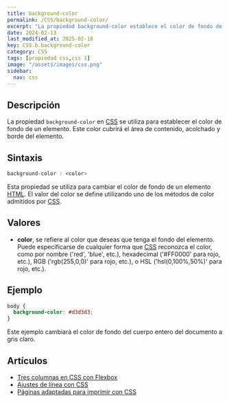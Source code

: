 ```yaml
---
title: background-color
permalink: /CSS/background-color/
excerpt: "La propiedad background-color establece el color de fondo de un elemento en CSS."
date: 2024-02-13
last_modified_at: 2025-02-10
key: CSS.b.background-color
category: CSS
tags: [propiedad css,css 1]
image: "/assets/images/css.png"
sidebar:
  nav: css
---
```


## Descripción


La propiedad `background-color` en [CSS](https://www.manualweb.net/css/) se utiliza para establecer el color de fondo de un elemento. Este color cubrirá el área de contenido, acolchado y borde del elemento.


## Sintaxis


```css
background-color : <color>
```


Esta propiedad se utiliza para cambiar el color de fondo de un elemento [HTML](https://www.manualweb.net/html/). El valor del color se define utilizando uno de los métodos de color admitidos por [CSS](https://www.manualweb.net/css/).


## Valores

- **color**, se refiere al color que deseas que tenga el fondo del elemento. Puede especificarse de cualquier forma que [CSS](https://www.manualweb.net/css/) reconozca el color, como por nombre ('red', 'blue', etc.), hexadecimal ('#FF0000' para rojo, etc.), RGB ('rgb(255,0,0)' para rojo, etc.), o HSL ('hsl(0,100%,50%)' para rojo, etc.).

## Ejemplo


```css
body {
  background-color: #d3d3d3;
}
```


Este ejemplo cambiará el color de fondo del cuerpo entero del documento a gris claro.


## Artículos

- [Tres columnas en CSS con Flexbox](https://lineadecodigo.com/css/tres-columnas-en-css-con-flexbox/)
- [Ajustes de línea con CSS](http://lineadecodigo.com/css/ajustes-de-linea-con-css/)
- [Páginas adaptadas para imprimir con CSS](https://lineadecodigo.com/css/paginas-adaptadas-para-imprimir-con-css/)
